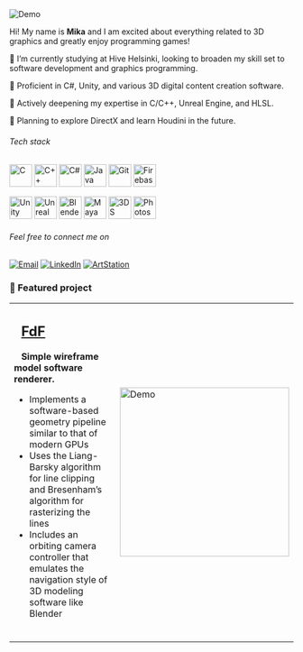 <img src="doc/Untitled.gif" alt="Demo"/>

Hi! My name is **Mika** and I am excited about everything related to 3D graphics and greatly enjoy programming games!

🌱 I’m currently studying at Hive Helsinki, looking to broaden my skill set to software development and graphics programming.

💎 Proficient in C#, Unity, and various 3D digital content creation software.

📌 Actively deepening my expertise in C/C++, Unreal Engine, and HLSL.

🧩 Planning to explore DirectX and learn Houdini in the future.

###### Tech stack

<p>
  <img src="https://cdn.jsdelivr.net/gh/devicons/devicon@latest/icons/c/c-line.svg" alt="C" width="40" height="40"/>
  <img src="https://cdn.jsdelivr.net/gh/devicons/devicon@latest/icons/cplusplus/cplusplus-original.svg" alt="C++" width="40" height="40"/>
  <img src="https://cdn.jsdelivr.net/gh/devicons/devicon@latest/icons/csharp/csharp-original.svg" alt="C#" width="40" height="40"/>
  <img src="https://cdn.jsdelivr.net/gh/devicons/devicon@latest/icons/java/java-original.svg" alt="Java" width="40" height="40"/>
  <img src="https://cdn.jsdelivr.net/gh/devicons/devicon@latest/icons/git/git-original.svg" alt="Git" width="40" height="40"/>
  <img src="https://cdn.jsdelivr.net/gh/devicons/devicon@latest/icons/firebase/firebase-original.svg" alt="Firebase" width="40" height="40"/>
</p>

<p>
  <img src="https://cdn.jsdelivr.net/gh/devicons/devicon@latest/icons/unity/unity-original.svg" alt="Unity" width="40" height="40"/>
  <img src="https://cdn.jsdelivr.net/gh/devicons/devicon@latest/icons/unrealengine/unrealengine-original.svg" alt="Unreal Engine" width="40" height="40"/>
  <img src="https://cdn.jsdelivr.net/gh/devicons/devicon@latest/icons/blender/blender-original.svg" alt="Blender" width="40" height="40"/>
  <img src="https://cdn.jsdelivr.net/gh/devicons/devicon@latest/icons/maya/maya-original.svg" alt="Maya" width="40" height="40"/>
  <img src="https://cdn.jsdelivr.net/gh/devicons/devicon@latest/icons/threedsmax/threedsmax-original.svg" alt="3DS Max" width="40" height="40"/>
  <img src="https://cdn.jsdelivr.net/gh/devicons/devicon@latest/icons/photoshop/photoshop-original.svg" alt="Photoshop" width="40" height="40"/>
</p>

###### Feel free to connect me on

[![Email](https://img.shields.io/badge/Gmail-red?style=for-the-badge&logo=gmail&logoColor=white)](mailto:mika.ylipentti@gmail.com)
[![LinkedIn](https://img.shields.io/badge/Linkedin-blue?style=for-the-badge&logo=LinkedIn&logoColor=white)](https://www.linkedin.com/in/mika-yli-pentti/)
[![ArtStation](https://img.shields.io/badge/ArtStation-%23202020?style=for-the-badge&logo=artstation&logoColor=%2300a8ff)](https://www.artstation.com/mikaylipentti)


### 🚀 Featured project

<table>
<tr>
<td>

## &nbsp;&nbsp;[FdF](https://github.com/mordori/FdF)

**&nbsp;&nbsp;&nbsp;Simple wireframe model software renderer.**
- Implements a software-based geometry pipeline similar to that of modern GPUs
- Uses the Liang-Barsky algorithm for line clipping and Bresenham’s algorithm for rasterizing the lines
- Includes an orbiting camera controller that emulates the navigation style of 3D modeling software like Blender

<br>

</td>
<td>

<img src="doc/42.gif" alt="Demo" width="300"/>

</td>
</tr>
</table>
